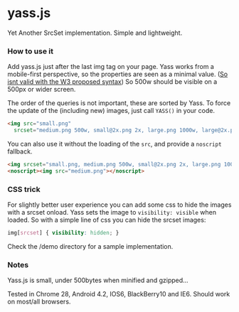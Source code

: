 yass.js
=========

Yet Another SrcSet implementation. Simple and lightweight.

### How to use it

Add yass.js just after the last img tag on your page. 
Yass works from a mobile-first perspective, so the properties are seen as a minimal value. ([So isnt valid with the W3 proposed syntax](http://www.w3.org/html/wg/drafts/srcset/w3c-srcset/#adaptive-images))
So 500w should be visible on a 500px or wider screen.

The order of the queries is not important, these are sorted by Yass. To force the update of the (including new) images, just call `YASS()` in your code.

````html
<img src="small.png" 
  srcset="medium.png 500w, small@2x.png 2x, large.png 1000w, large@2x.png 1000w 2x">
````

You can also use it without the loading of the `src`, and provide a `noscript` fallback.

````html
<img srcset="small.png, medium.png 500w, small@2x.png 2x, large.png 1000w, large@2x.png 1000w 2x">
<noscript><img src="medium.png"></noscript>
````

### CSS trick

For slightly better user experience you can add some css to hide the images with a srcset onload.
Yass sets the image to `visibility: visible` when loaded. So with a simple line of css you can hide the srcset images:

````css
img[srcset] { visibility: hidden; }
````

Check the /demo directory for a sample implementation.

### Notes

Yass.js is small, under 500bytes when minified and gzipped...

Tested in Chrome 28, Android 4.2, IOS6, BlackBerry10 and IE6. Should work on most/all browsers.
